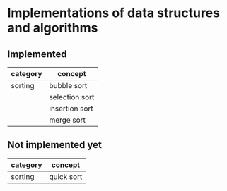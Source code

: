 # Implementations of data structures and algorithms

## Implemented

| category | concept |
|----------|---------|
| sorting  |bubble sort|
|          |selection sort|
|          |insertion sort|
|          |merge sort|


## Not implemented yet
| category | concept    |
|----------|------------|
| sorting  | quick sort |
